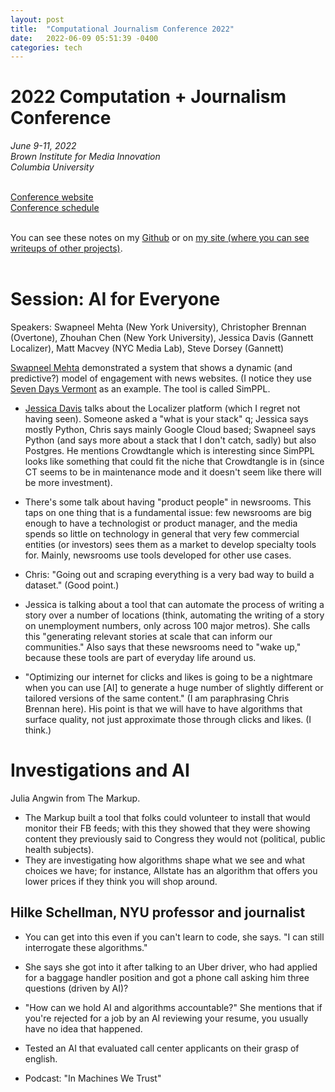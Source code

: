 ```yaml
---
layout: post
title:  "Computational Journalism Conference 2022"
date:   2022-06-09 05:51:39 -0400
categories: tech
---
```


# 2022 Computation + Journalism Conference <br>
*June 9-11, 2022<br>
Brown Institute for Media Innovation<br>
Columbia University*<br><br>

[Conference website](https://cj2022.brown.columbia.edu/)<br>
[Conference schedule](https://cj2022.brown.columbia.edu/schedule)<br><br>

You can see these notes on my [Github](https://github.com/lisawilliams/lisa/blob/gh-pages/_posts/2022-06-09-computational-journalism-conference-2022.markdown) or on [my site (where you can see writeups of other projects)](https://lisawilliams.github.io/lisa/tech/2022/06/09/computational-journalism-conference-2022.html). <br><br>

# Session: AI for Everyone

Speakers: Swapneel Mehta (New York University), Christopher Brennan (Overtone), Zhouhan Chen (New York University), Jessica Davis (Gannett Localizer), Matt Macvey (NYC Media Lab), Steve Dorsey (Gannett)

[Swapneel Mehta](https://twitter.com/swapneel_mehta) demonstrated a system that shows a dynamic (and predictive?) model of engagement with news websites. (I notice they use [Seven Days Vermont](https://sevendaysvt.com) as an example. The tool is called SimPPL. 

* [Jessica Davis]() talks about the Localizer platform (which I regret not having seen). Someone asked a "what is your stack" q; Jessica says mostly Python, Chris says mainly Google Cloud based; Swapneel says Python (and says more about a stack that I don't catch, sadly) but also Postgres. He mentions Crowdtangle which is interesting since SimPPL looks like something that could fit the niche that Crowdtangle is in (since CT seems to be in maintenance mode and it doesn't seem like there will be more investment). 

* There's some talk about having "product people" in newsrooms. This taps on one thing that is a fundamental issue: few newsrooms are big enough to have a technologist or product manager, and the media spends so little on technology in general that very few commercial entities (or investors) sees them as a market to develop specialty tools for.  Mainly, newsrooms use tools developed for other use cases. 

* Chris: "Going out and scraping everything is a very bad way to build a dataset." (Good point.)

* Jessica is talking about a tool that can automate the process of writing a story over a number of locations (think, automating the writing of a story on unemployment numbers, only across 100 major metros). She calls this "generating relevant stories at scale that can inform our communities." Also says that these newsrooms need to "wake up," because these tools are part of everyday life around us. 

* "Optimizing our internet for clicks and likes is going to be a nightmare when you can use [AI] to generate a huge number of slightly different or tailored versions of the same content." (I am paraphrasing Chris Brennan here). His point is that we will have to have algorithms that surface quality, not just approximate those through clicks and likes. (I think.)

# Investigations and AI 

Julia Angwin from The Markup. 

* The Markup built a tool that folks could volunteer to install that would monitor their FB feeds; with this they showed that they were showing content they previously said to Congress they would not (political, public health subjects). 
* They are investigating how algorithms shape what we see and what choices we have; for instance, Allstate has an algorithm that offers you lower prices if they think you will shop around. 


## Hilke Schellman, NYU professor and journalist

* You can get into this even if you can't learn to code, she says. "I can still interrogate these algorithms."
* She says she got into it after talking to an Uber driver, who had applied for a baggage handler position and got a phone call asking him three questions (driven by AI)?
* "How can we hold AI and algorithms accountable?" She mentions that if you're rejected for a job by an AI reviewing your resume, you usually have no idea that happened. 
* Tested an AI that evaluated call center applicants on their grasp of english. 

* Podcast: "In Machines We Trust"




